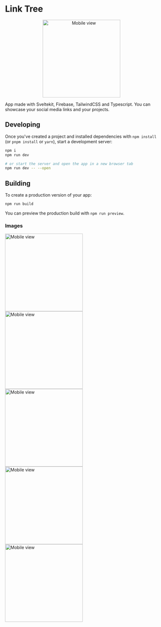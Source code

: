 # Link Tree

<p align="center">
  <img src="docs/profile2.png" alt="Mobile view" width="256" />
</p>

App made with Sveltekit, Firebase, TailwindCSS and Typescript. You can showcase your social media links and your projects.

## Developing

Once you've created a project and installed dependencies with `npm install` (or `pnpm install` or `yarn`), start a development server:

```bash
npm i
npm run dev

# or start the server and open the app in a new browser tab
npm run dev -- --open
```

## Building

To create a production version of your app:

```bash
npm run build
```

You can preview the production build with `npm run preview`.

### Images

<div>
  <img src="docs/index.png" alt="Mobile view" width="256" />
  <img src="docs/login.png" alt="Mobile view" width="256" />
  <img src="docs/imageUpload.png" alt="Mobile view" width="256" />
  <img src="docs/profile1.png" alt="Mobile view" width="256" />
  <img src="docs/linkEdit.png" alt="Mobile view" width="256" />
</div>
